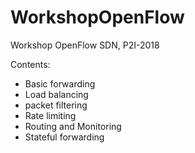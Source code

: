 # WorkshopOpenFlow
Workshop OpenFlow SDN, P2I-2018

Contents:
* Basic forwarding
* Load balancing
* packet filtering
* Rate limiting
* Routing and Monitoring
* Stateful forwarding
